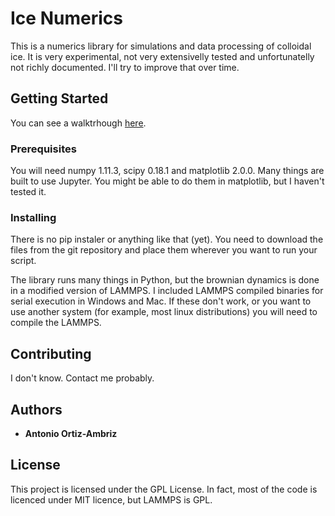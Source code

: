 # Ice Numerics

This is a numerics library for simulations and data processing of colloidal ice. It is very experimental, not very extensivelly tested and unfortunatelly not richly documented. I'll try to improve that over time.

## Getting Started

You can see a walktrhough [here](https://aortiza.github.io/icenumerics/IceNumericsUsage.html).

### Prerequisites
You will need numpy 1.11.3, scipy 0.18.1 and matplotlib 2.0.0. Many things are built to use Jupyter. You might be able to do them in matplotlib, but I haven't tested it. 

### Installing

There is no pip instaler or anything like that (yet). You need to download the files from the git repository and place them wherever you want to run your script.

The library runs many things in Python, but the brownian dynamics is done in a modified version of LAMMPS. I included LAMMPS compiled binaries for serial execution in Windows and Mac. If these don't work, or you want to use another system (for example, most linux distributions) you will need to compile the LAMMPS. 

## Contributing

I don't know. Contact me probably.

## Authors

* **Antonio Ortiz-Ambriz** 

## License

This project is licensed under the GPL License. In fact, most of the code is licenced under MIT licence, but LAMMPS is GPL. 
